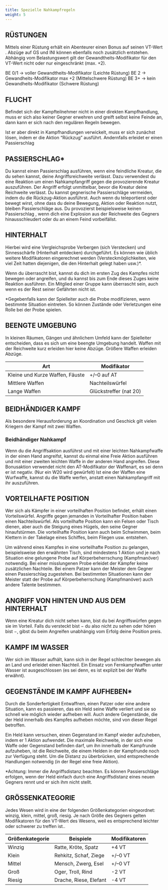 ```yaml
---
title: Spezielle Nahkampfregeln
weight: 5
---
```

## RÜSTUNGEN
Mittels einer Rüstung erhält ein Abenteurer einen Bonus auf seinen VT-Wert . Abzüge auf GS und INI können ebenfalls noch zusätzlich entstehen. Abhängig vom Belastungswert gilt der Gewandtheits-Modifikator für den VT-Wert nicht oder nur eingeschränkt (max. +2).

BE 0/1	-> voller Gewandtheits-Modifikator (Leichte Rüstung)
BE 2 -> Gewandheits-Modifikator max +2 (Mittelschwere Rüstung)
BE 3+ -> kein Gewandheits-Modifikator (Schwere Rüstung)

## FLUCHT
Befindet sich der Kampfteilnehmer nicht in einer direkten Kampfhandlung, muss er sich also keiner Gegner erwehren und greift selbst keine Feinde an, dann kann er sich nach den regulären Regeln bewegen.

Ist er aber direkt in Kampfhandlungen verwickelt, muss er sich zunächst lösen, indem er die Aktion “Rückzug” ausführt. Andernfalls erleidet er einen Passierschlag 

## PASSIERSCHLAG*
Du kannst einen Passierschlag ausführen, wenn eine feindliche Kreatur, die du sehen kannst, deine Angriffsreichweite verlässt. Dazu verwendest du eine Reaktion um einen Nahkampfangriff gegen die provozierende Kreatur auszuführen. Der Angriff erfolgt unmittelbar, bevor die Kreatur deine Reichweite verlässt. Du kannst gegnerische Passierschläge vermeiden, indem du die Rückzug-Aktion ausführst. Auch wenn du teleportierst oder bewegt wirst, ohne dass du deine Bewegung, Aktion oder Reaktion nutzt, bleiben Passierschläge aus. Du provozierst beispielsweise keinen Passierschlag , wenn dich eine Explosion aus der Reichweite des Gegners hinausschleudert oder du an einem Feind vorbeifällst.

## HINTERHALT
Hierbei wird eine Vergleichsprobe Verbergen (sich Verstecken) und Sinnesschärfe (Hinterhalt entdecken) durchgeführt. Es können wie üblich weitere Modifikatoren eingerechnet werden (Versteckmöglichkeiten, wie viel Zeit hatten diejenigen, die den Hinterhalt gelegt haben usw.)*.

Wenn du überrascht bist, kannst du dich im ersten Zug des Kampfes nicht bewegen oder angreifen, und du kannst bis zum Ende dieses Zuges keine Reaktion ausführen. Ein Mitglied einer Gruppe kann überrascht sein, auch wenn es der Rest seiner Gefährten nicht ist.

*Gegebenfalls kann der Spielleiter auch die Probe modifizieren, wenn bestimmte Situation eintreten. So können Zustände oder Verletzungen eine Rolle bei der Probe spielen.

## BEENGTE UMGEBUNG
In kleinen Räumen, Gängen und ähnlichem Umfeld kann der Spielleiter entscheiden, dass es sich um eine beengte Umgebung handelt. Waffen mit der Reichweite kurz erleiden hier keine Abzüge. Größere Waffen erleiden Abzüge.

| Art | Modifikator |
| --- | --- |
| Kleine und Kurze Waffen, Fäuste | +/–0 auf AT |
| Mittlere Waffen | Nachteilswürfel |
| Lange Waffen | Glückstreffer (nat 20) |

## BEIDHÄNDIGER KAMPF
Als besondere Herausforderung an Koordination und Geschick gilt vielen Kriegern der Kampf mit zwei Waffen.

### Beidhändiger Nahkampf
Wenn du die Angriffsaktion ausführst und mit einer leichten Nahkampfwaffe in der einen Hand angreifst, kannst du einmal eine Freie Aktion ausführen und mit einer zweiten leichten Waffe in der anderen Hand angreifen. Diese Bonusaktion verwendet nicht den AT-Modifikator der Waffenart, es sei denn er ist negativ. (Nur ein W20 wird gewürfelt) Ist eine der Waffen eine Wurfwaffe, kannst du die Waffe werfen, anstatt einen Nahkampfangriff mit ihr auszuführen.

## VORTEILHAFTE POSITION
Wer sich als Kämpfer in einer vorteilhaften Position befindet, erhält einen Vorteilswürfel. Angriffe gegen jemanden in Vorteilhafter Position haben einen Nachteilswürfel. Als vorteilhafte Position kann ein Felsen oder Tisch dienen, aber auch die Steigung eines Hügels, den seine Gegner hinaufstürmen. Die vorteilhafte Position kann auch beim Schwimmen, beim Klettern in der Takelage eines Schiffes, beim Fliegen usw. entstehen.

Um während eines Kampfes in eine vorteilhafte Position zu gelangen, beispielsweise den erwähnten Tisch, sind mindestens 1 Aktion und je nach Situation eine gelungene Probe auf Körperbeherrschung (Kampfmanöver) notwendig. Bei einer misslungenen Probe erleidet der Kämpfer keine zusätzlichen Nachteile. Bei einem Patzer kann der Meister dem Gegner einen Passierschlag zugestehen. Bei bestimmten Situationen kann der Meister statt der Probe auf Körperbeherrschung (Kampfmanöver) auch andere Talente bestimmen.

## ANGRIFF VON HINTEN UND AUS DEM HINTERHALT
Wenn eine Kreatur dich nicht sehen kann, bist du bei Angriffswürfen gegen sie im Vorteil. Falls du versteckt bist − du also nicht zu sehen oder hören bist −, gibst du beim Angreifen unabhängig vom Erfolg deine Position preis.

## KAMPF IM WASSER
Wer sich im Wasser aufhält, kann sich in der Regel schlechter bewegen als an Land und erleidet einen Nachteil.  Ein Einsatz von Fernkampfwaffen unter Wasser ist ausgeschlossen (es sei denn, es ist explizit bei der Waffe erwähnt).

## GEGENSTÄNDE IM KAMPF AUFHEBEN*
Durch die Sonderfertigkeit Entwaffnen, einen Patzer oder eine andere Situation, kann es passieren, das ein Held seine Waffe verliert und sie so schnell wie möglich wieder aufheben will. Auch andere Gegenstände, die der Held innerhalb des Kampfes aufheben möchte, sind von dieser Regel betroffen.

Ein Held kann versuchen, einen Gegenstand im Kampf wieder aufzuheben, indem er 1 Aktion aufwendet. Die maximale Reichweite, in der sich eine Waffe oder Gegenstand befinden darf, um ihn innerhalb der Kampfrunde aufzuheben, ist die Reichweite, die einem Helden in der Kampfrunde noch zur Verfügung steht. Um die Distanz zu überbrücken, sind entsprechende Handlungen notwendig (in der Regel eine freie Aktion).

*Achtung: Immer die Angriffsdistanz beachten. Es können Passierschläge erfolgen, wenn der Held einfach durch eine Angriffsdistanz eines neuen Gegners rennt und er sich ihm nicht stellt.

## GRÖSSENKATEGORIE
Jedes Wesen wird in eine der folgenden Größenkategorien eingeordnet: winzig, klein, mittel, groß, riesig. Je nach Größe des Gegners gelten Modifikatoren für den VT-Wert des Wesens, weil es entsprechend leichter oder schwerer zu treffen ist..

| Größenkategorie | Beispiele | Modifikatoren |
| --- | --- | --- |
| Winzig | Ratte, Kröte, Spatz | +4 VT |
| Klein | Rehkitz, Schaf, Ziege | +/–0 VT |
| Mittel | Mensch, Zwerg, Esel | +/–0 VT |
| Groß | Oger, Troll, Rind | -2 VT |
| Riesig | Drache, Riese, Elefant | -4 VT |




